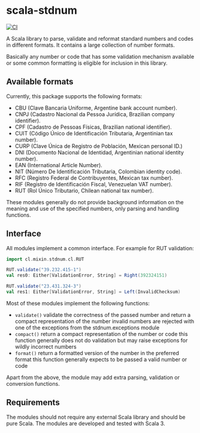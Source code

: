 # scala-stdnum

[![CI](https://github.com/ppbustamante/scala-stdnum/actions/workflows/scala.yml/badge.svg)](https://github.com/ppbustamante/scala-stdnum/actions/workflows/scala.yml)

A Scala library to parse, validate and reformat standard numbers and codes in different formats. It contains a large
collection of number formats.

Basically any number or code that has some validation mechanism available or some common formatting is eligible for
inclusion in this library.

## Available formats

Currently, this package supports the following formats:

- CBU (Clave Bancaria Uniforme, Argentine bank account number).
- CNPJ (Cadastro Nacional da Pessoa Jurídica, Brazilian company identifier).
- CPF (Cadastro de Pessoas Físicas, Brazilian national identifier).
- CUIT (Código Único de Identificación Tributaria, Argentinian tax number).
- CURP (Clave Única de Registro de Población, Mexican personal ID.)
- DNI (Documento Nacional de Identidad, Argentinian national identity number).
- EAN (International Article Number).
- NIT (Número De Identificación Tributaria, Colombian identity code).
- RFC (Registro Federal de Contribuyentes, Mexican tax number).
- RIF (Registro de Identificación Fiscal, Venezuelan VAT number).
- RUT (Rol Único Tributario, Chilean national tax number).

These modules generally do not provide background information on the meaning and use of the specified numbers, only
parsing and handling functions.

## Interface

All modules implement a common interface. For example for RUT validation:

```scala
import cl.mixin.stdnum.cl.RUT

RUT.validate("39.232.415-1")
val res0: Either[ValidationError, String] = Right(392324151)

RUT.validate("23.431.324-3")
val res1: Either[ValidationError, String] = Left(InvalidChecksum)
```

Most of these modules implement the following functions:

- `validate()` validate the correctness of the passed number and return a compact representation of the number invalid
  numbers are rejected with one of the exceptions from the stdnum.exceptions module
- `compact()` return a compact representation of the number or code this function generally does not do validation but
  may raise exceptions for wildly incorrect numbers
- `format()` return a formatted version of the number in the preferred format this function generally expects to be
  passed a valid number or code

Apart from the above, the module may add extra parsing, validation or conversion functions.

## Requirements

The modules should not require any external Scala library and should be pure Scala. The modules are developed and tested
with Scala 3.
